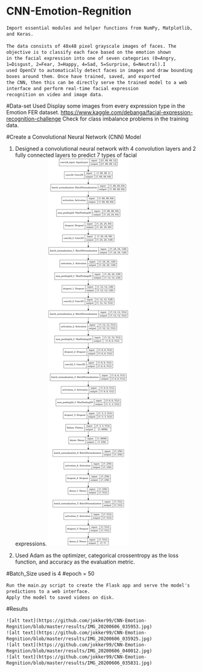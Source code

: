 # CNN-Emotion-Regnition
  
    Import essential modules and helper functions from NumPy, Matplotlib, and Keras.
    
    The data consists of 48x48 pixel grayscale images of faces. The objective is to classify each face based on the emotion shown     
    in the facial expression into one of seven categories (0=Angry, 1=Disgust, 2=Fear, 3=Happy, 4=Sad, 5=Surprise, 6=Neutral).I 
    used OpenCV to automatically detect faces in images and draw bounding boxes around them. Once have trained, saved, and exported
    the CNN, then this can be directly serve the trained model to a web interface and perform real-time facial expression 
    recognition on video and image data. 

#Data-set Used
    Display some images from every expression type in the Emotion FER dataset.
    https://www.kaggle.com/debanga/facial-expression-recognition-challenge
    Check for class imbalance problems in the training data.


#Create a Convolutional Neural Network (CNN) Model
  1. Designed a convolutional neural network with 4 convolution layers and 2 fully connected layers to predict 7 types of facial            
     expressions.
     ![alt text](https://github.com/jokker99/CNN-Emotion-Regnition/blob/master/model.png)

  2. Used Adam as the optimizer, categorical crossentropy as the loss function, and accuracy as the evaluation metric.

#Batch_Size used is 4
#epoch = 50

    Run the main.py script to create the Flask app and serve the model's predictions to a web interface.
    Apply the model to saved videos on disk.
#Results

    ![alt text](https://github.com/jokker99/CNN-Emotion-Regnition/blob/master/results/IMG_20200606_035953.jpg)
    ![alt text](https://github.com/jokker99/CNN-Emotion-Regnition/blob/master/results/IMG_20200606_035925.jpg)
    ![alt text](https://github.com/jokker99/CNN-Emotion-Regnition/blob/master/results/IMG_20200606_040012.jpg)
    ![alt text](https://github.com/jokker99/CNN-Emotion-Regnition/blob/master/results/IMG_20200606_035831.jpg)
 

